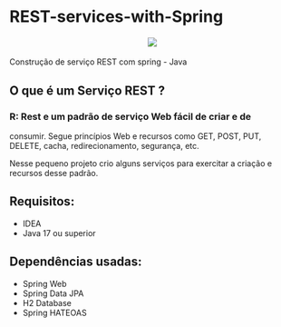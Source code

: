 # REST-services-with-Spring

<h4 align="center"> 
	<img src="http://img.shields.io/static/v1?label=STATUS&message=DESENVOLVIMENTO%20FINALIZADO&color=RED&style=for-the-badge"/>
</h4>

Construção de serviço REST com spring - Java

## O que é um Serviço REST ? 

### R: Rest e um padrão de serviço Web fácil de criar e de
consumir. 
Segue princípios Web e recursos como GET, POST, PUT, DELETE, cacha, redirecionamento, segurança, etc.

Nesse pequeno projeto crio alguns serviços para exercitar a criação e recursos desse padrão.

## Requisitos:

 - IDEA
 - Java 17 ou superior


 ## Dependências usadas: 

- Spring Web
- Spring Data JPA
- H2 Database
- Spring HATEOAS
